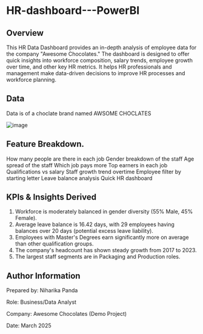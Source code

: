 # HR-dashboard---PowerBI

## Overview
This HR Data Dashboard provides an in-depth analysis of employee data for the company "Awesome Chocolates." The dashboard is designed to offer quick insights into workforce composition, salary trends, employee growth over time, and other key HR metrics. It helps HR professionals and management make data-driven decisions to improve HR processes and workforce planning.

## Data 
Data is of a choclate brand named AWSOME CHOCLATES 

![image](https://github.com/user-attachments/assets/2f5b09cf-c031-48b3-af5d-51f3c8bf989a)

## Feature Breakdown.
How many people are there in each job
Gender breakdown of the staff
Age spread of the staff
Which job pays more
Top earners in each job
Qualifications vs salary
Staff growth trend overtime
Employee filter by starting letter
Leave balance analysis
Quick HR dashboard

## KPIs & Insights Derived
1. Workforce is moderately balanced in gender diversity (55% Male, 45% Female).
2. Average leave balance is 16.42 days, with 29 employees having balances over 20 days (potential excess leave liability).
3. Employees with Master's Degrees earn significantly more on average than other qualification groups.
4. The company's headcount has shown steady growth from 2017 to 2023.
5. The largest staff segments are in Packaging and Production roles.

## Author Information
Prepared by: Niharika Panda

Role: Business/Data Analyst

Company: Awesome Chocolates (Demo Project)

Date: March 2025


